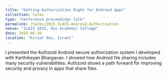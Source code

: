 ```yaml
---
title: "Getting Authorization Right for Android Apps"
collection: talks
type: "Conference proceedings talk"
permalink: /talks/2015-ILAIS-Android-Authorization
venue: "ILAIS 2015, Ono Academic College"
date: 2015-06-30
location: "Kiryat Ono, Israel"
---
```


I presented the Authzoid Android secure authorization system I developed with Karthikeyan Bhargavan. I showed how Android file sharing includes many security vulnerabilities. Authzoid shows a path forward for improving security and privacy in apps that share files.